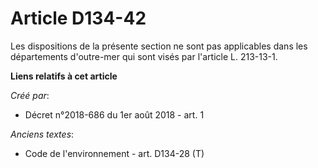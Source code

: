 # Article D134-42

Les dispositions de la présente section ne sont pas applicables dans les départements d'outre-mer qui sont visés par
l'article L. 213-13-1.

**Liens relatifs à cet article**

_Créé par_:

  - Décret n°2018-686 du 1er août 2018 - art. 1

_Anciens textes_:

  - Code de l'environnement - art. D134-28 (T)

